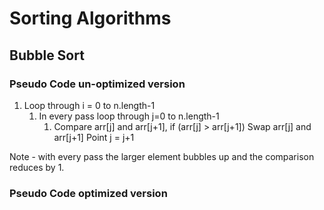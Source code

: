 # Sorting Algorithms

## Bubble Sort

### Pseudo Code un-optimized version

1. Loop through i = 0 to n.length-1
   1. In every pass loop through j=0 to n.length-1
      1. Compare arr[j] and arr[j+1], if (arr[j] > arr[j+1])
         Swap arr[j] and arr[j+1]
         Point j = j+1

Note - with every pass the larger element bubbles up and the comparison reduces by 1.

### Pseudo Code optimized version
